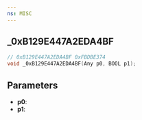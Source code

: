 ```yaml
---
ns: MISC
---
```

## _0xB129E447A2EDA4BF

```c
// 0xB129E447A2EDA4BF 0xFBDBE374
void _0xB129E447A2EDA4BF(Any p0, BOOL p1);
```


## Parameters
* **p0**: 
* **p1**: 

